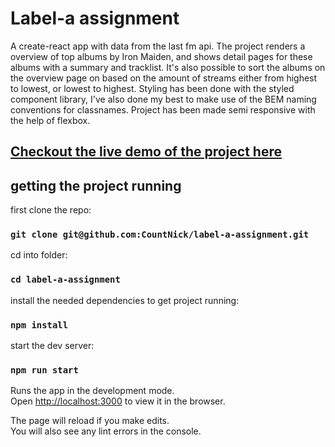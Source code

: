 # Label-a assignment

A create-react app with data from the last fm api. The project renders a overview of top albums by Iron Maiden, and shows detail pages for these albums with a summary and tracklist. It's also possible to sort the albums on the overview page on based on the amount of streams either from highest to lowest, or lowest to highest. Styling has been done with the styled component library, I've also done my best to make use of the BEM naming conventions for classnames. Project has been made semi responsive with the help of flexbox.

## [Checkout the live demo of the project here](https://trusting-hopper-fdd1a4.netlify.app/)

## getting the project running

first clone the repo:

### `git clone git@github.com:CountNick/label-a-assignment.git`

cd into folder:

### `cd label-a-assignment`

install the needed dependencies to get project running:

### `npm install`

start the dev server:

### `npm run start`

Runs the app in the development mode.\
Open [http://localhost:3000](http://localhost:3000) to view it in the browser.

The page will reload if you make edits.\
You will also see any lint errors in the console.